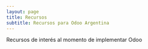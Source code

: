 ```yaml
---
layout: page
title: Recursos
subtitle: Recursos para Odoo Argentina
---
```


Recursos de interés al momento de implementar Odoo
